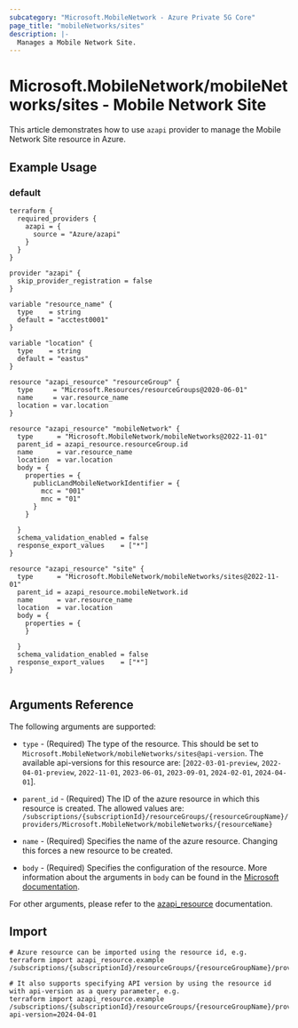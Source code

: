 ```yaml
---
subcategory: "Microsoft.MobileNetwork - Azure Private 5G Core"
page_title: "mobileNetworks/sites"
description: |-
  Manages a Mobile Network Site.
---
```


# Microsoft.MobileNetwork/mobileNetworks/sites - Mobile Network Site

This article demonstrates how to use `azapi` provider to manage the Mobile Network Site resource in Azure.



## Example Usage

### default

```hcl
terraform {
  required_providers {
    azapi = {
      source = "Azure/azapi"
    }
  }
}

provider "azapi" {
  skip_provider_registration = false
}

variable "resource_name" {
  type    = string
  default = "acctest0001"
}

variable "location" {
  type    = string
  default = "eastus"
}

resource "azapi_resource" "resourceGroup" {
  type     = "Microsoft.Resources/resourceGroups@2020-06-01"
  name     = var.resource_name
  location = var.location
}

resource "azapi_resource" "mobileNetwork" {
  type      = "Microsoft.MobileNetwork/mobileNetworks@2022-11-01"
  parent_id = azapi_resource.resourceGroup.id
  name      = var.resource_name
  location  = var.location
  body = {
    properties = {
      publicLandMobileNetworkIdentifier = {
        mcc = "001"
        mnc = "01"
      }
    }

  }
  schema_validation_enabled = false
  response_export_values    = ["*"]
}

resource "azapi_resource" "site" {
  type      = "Microsoft.MobileNetwork/mobileNetworks/sites@2022-11-01"
  parent_id = azapi_resource.mobileNetwork.id
  name      = var.resource_name
  location  = var.location
  body = {
    properties = {
    }

  }
  schema_validation_enabled = false
  response_export_values    = ["*"]
}


```



## Arguments Reference

The following arguments are supported:

* `type` - (Required) The type of the resource. This should be set to `Microsoft.MobileNetwork/mobileNetworks/sites@api-version`. The available api-versions for this resource are: [`2022-03-01-preview`, `2022-04-01-preview`, `2022-11-01`, `2023-06-01`, `2023-09-01`, `2024-02-01`, `2024-04-01`].

* `parent_id` - (Required) The ID of the azure resource in which this resource is created. The allowed values are:  
  `/subscriptions/{subscriptionId}/resourceGroups/{resourceGroupName}/providers/Microsoft.MobileNetwork/mobileNetworks/{resourceName}`

* `name` - (Required) Specifies the name of the azure resource. Changing this forces a new resource to be created.

* `body` - (Required) Specifies the configuration of the resource. More information about the arguments in `body` can be found in the [Microsoft documentation](https://learn.microsoft.com/en-us/azure/templates/Microsoft.MobileNetwork/mobileNetworks/sites?pivots=deployment-language-terraform).

For other arguments, please refer to the [azapi_resource](https://registry.terraform.io/providers/Azure/azapi/latest/docs/resources/resource) documentation.

## Import

 ```shell
 # Azure resource can be imported using the resource id, e.g.
 terraform import azapi_resource.example /subscriptions/{subscriptionId}/resourceGroups/{resourceGroupName}/providers/Microsoft.MobileNetwork/mobileNetworks/{resourceName}/sites/{resourceName}
 
 # It also supports specifying API version by using the resource id with api-version as a query parameter, e.g.
 terraform import azapi_resource.example /subscriptions/{subscriptionId}/resourceGroups/{resourceGroupName}/providers/Microsoft.MobileNetwork/mobileNetworks/{resourceName}/sites/{resourceName}?api-version=2024-04-01
 ```
